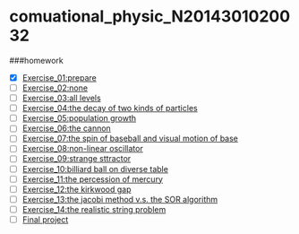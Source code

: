 # comuational_physic_N2014301020032
###homework
- [x] [Exercise_01:prepare]()  
- [ ] [Exercise_02:none]()  
- [ ] [Exercise_03:all levels]()  
- [ ] [Exercise_04:the decay of two kinds of particles]()
- [ ] [Exercise_05:population growth]()
- [ ] [Exercise_06:the cannon]()
- [ ] [Exercise_07:the spin of baseball and visual motion of base]()
- [ ] [Exercise_08:non-linear oscillator]()
- [ ] [Exercise_09:strange sttractor]()
- [ ] [Exercise_10:billiard ball on diverse table]()
- [ ] [Exercise_11:the percession of mercury]()
- [ ] [Exercise_12:the kirkwood gap]()
- [ ] [Exercise_13:the jacobi method v.s. the SOR algorithm ]()
- [ ] [Exercise_14:the realistic string problem]()
- [ ] [Final project]()

